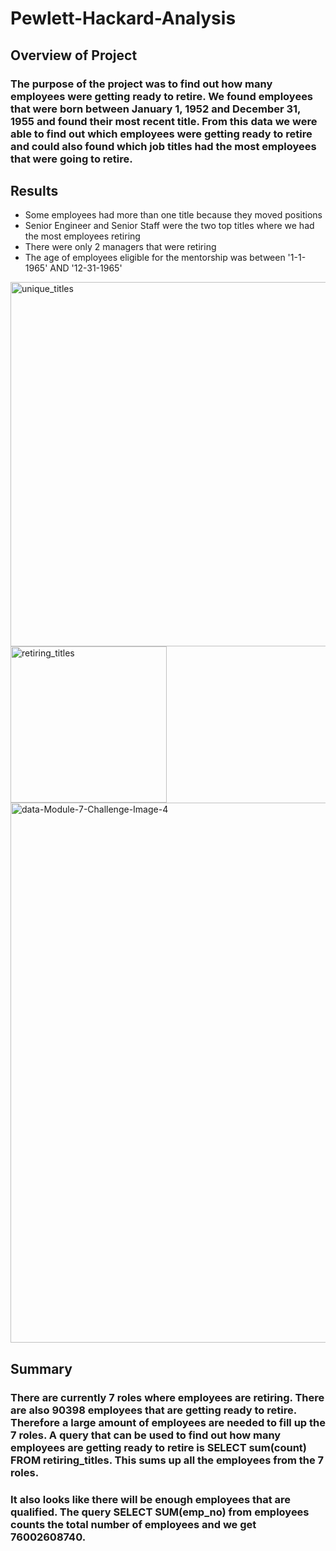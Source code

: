 # Pewlett-Hackard-Analysis
## Overview of Project
### The purpose of the project was to find out how many employees were getting ready to retire. We found employees that were born between January 1, 1952 and December 31, 1955 and found their most recent title. From this data we were able to find out which employees were getting ready to retire and could also found which job titles had the most employees that were going to retire. 


## Results
- Some employees had more than one title because they moved positions
- Senior Engineer and Senior Staff were the two top titles where we had the most employees retiring
- There were only 2 managers that were retiring
- The age of employees eligible for the mentorship was between '1-1-1965' AND '12-31-1965'

<img width="583" alt="unique_titles" src="https://user-images.githubusercontent.com/74155420/104832264-f799bc00-5844-11eb-8bc9-1bf0b620d1bf.png">
<img width="250" alt="retiring_titles" src="https://user-images.githubusercontent.com/74155420/104832266-f9fc1600-5844-11eb-9a19-4d21848a8e6a.png">
<img width="864" alt="data-Module-7-Challenge-Image-4" src="https://user-images.githubusercontent.com/74155420/104832269-fbc5d980-5844-11eb-8af1-29cb934566fb.png">

## Summary
### There are currently 7 roles where employees are retiring. There are also 90398 employees that are getting ready to retire. Therefore a large amount of employees are needed to fill up the 7 roles. A query that can be used to find out how many employees are getting ready to retire is SELECT sum(count) FROM retiring_titles. This sums up all the employees from the 7 roles. 

### It also looks like there will be enough employees that are qualified. The query SELECT SUM(emp_no) from employees counts the total number of employees and we get 76002608740.

